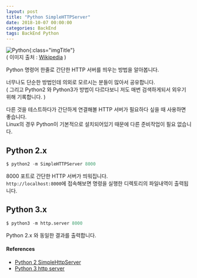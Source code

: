 ```yaml
---
layout: post
title: "Python SimpleHTTPServer"
date: 2018-10-07 00:00:00
categories: BackEnd
tags: BackEnd Python
---
```


![Python](https://upload.wikimedia.org/wikipedia/commons/thumb/f/f8/Python_logo_and_wordmark.svg/260px-Python_logo_and_wordmark.svg.png){:class="imgTitle"}    
( 이미지 출처 : [Wikipedia](https://en.wikipedia.org/wiki/Python_(programming_language)) )  

Python 명령어 한줄로 간단한 HTTP 서버를 띄우는 방법을 알아봅니다.  

<!--more-->

너무나도 단순한 방법인데 의외로 모르시는 분들이 많아서 공유합니다.  
( 그리고 Python2 와 Python3가 방법이 다르다보니 저도 매번 검색하게되서 외우기 위해 기록합니다. )  

다른 것을 테스트하다가 간단하게 연결해볼 HTTP 서버가 필요하다 싶을 때 사용하면 좋습니다.  
Linux의 경우 Python이 기본적으로 설치되어있기 때문에 다른 준비작업이 필요 없습니다.  

## Python 2.x

~~~python
$ python2 -m SimpleHTTPServer 8000
~~~

8000 포트로 간단한 HTTP 서버가 띄워집니다.  
```http://localhost:8000```에 접속해보면 명령을 실행한 디렉토리의 파일내역이 출력됩니다.  

## Python 3.x

~~~python
$ python3 -m http.server 8000
~~~

Python 2.x 와 동일한 결과를 출력합니다.  

#### References 

  * [Python 2 SimpleHttpServer](https://docs.python.org/2/library/simplehttpserver.html)
  * [Python 3 http server](https://docs.python.org/3/library/http.server.html)

